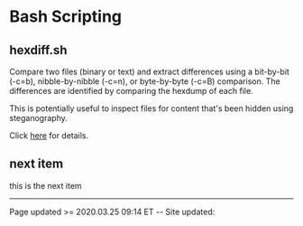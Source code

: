 # Bash Scripting

## hexdiff.sh

Compare two files (binary or text) and extract differences using a bit-by-bit (-c=b), nibble-by-nibble (-c=n), or byte-by-byte (-c=B) comparison. The differences are identified by comparing the hexdump of each file.

This is potentially useful to inspect files for content that's been hidden using steganography.

Click [here](hexdiff.md) for details.

## next item

this is the next item

<hr class="tight"><p class="timestamp">Page updated >= 2020.03.25 09:14 ET -- Site updated: <span id="timestamp"></span></p>
<script type='text/javascript'>document.getElementById("timestamp").innerHTML = Date(document.lastModified);</script>
